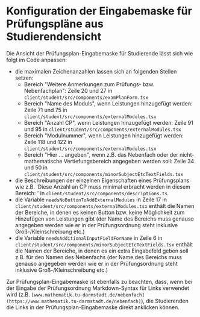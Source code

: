 # Konfiguration der Eingabemaske für Prüfungspläne aus Studierendensicht

Die Ansicht der Prüfungsplan-Eingabemaske für Studierende lässt sich wie folgt im Code anpassen: 
- die maximalen Zeichenanzahlen lassen sich an folgenden Stellen setzen: 
    - Bereich "Weitere Anmerkungen zum Prüfungs- bzw. Nebenfachplan": Zeile 20 und 27 in `client/student/src/components/examPlanForm.tsx`
    - Bereich "Name des Moduls", wenn Leistungen hinzugefügt werden: Zeile 71 und 75 in `client/student/src/components/externalModules.tsx`
    - Bereich "Anzahl CP", wenn Leistungen hinzugefügt werden: Zeile 91 und 95 in `client/student/src/components/externalModules.tsx`
    - Bereich "Modulnummer", wenn Leistungen hinzugefügt werden: Zeile 118 und 122 in `client/student/src/components/externalModules.tsx`
    - Bereich "Hier ... angeben", wenn z.B. das Nebenfach oder der nicht-mathematische Vertiefungsbereich angegeben werden soll: Zeile 34 und 50 in `client/student/src/components/minorSubjectEtcTextFields.tsx`
- die Beschreibungen der einzelnen Eigenschaften eines Prüfungsplans wie z.B.  'Diese Anzahl an CP muss minimal erbracht werden in diesem Bereich: ' in `client/student/src/components/descriptions.ts`
- die Variable `needsNoButtonToAddExternalModules` in Zeile 17 in `client/student/src/components/externalModules.tsx` enthält die Namen der Bereiche, in denen es keinen Button bzw. keine Möglichkeit zum Hinzufügen von Leistungen gibt (der Name des Bereichs muss genauso angegeben werden wie er in der Prüfungsordnung steht inklusive Groß-/Kleinschreibung etc.)
- die Variable `needsAdditionalInputFieldForName` in Zeile 6 in `client/student/src/components/minorSubjectEtcTextFields.tsx` enthält die Namen der Bereiche, in denen es ein extra Eingabefeld geben soll z.B. für den Namen des Nebenfachs (der Name des Bereichs muss genauso angegeben werden wie er in der Prüfungsordnung steht inklusive Groß-/Kleinschreibung etc.)

Zur Prüfungsplan-Eingabemaske ist ebenfalls zu beachten, dass, wenn bei der Eingabe der Prüfungsordnung Markdown-Syntax für Links verwendet wird (z.B. `[www.mathematik.tu-darmstadt.de/nebenfach](https://www.mathematik.tu-darmstadt.de/nebenfach)`), die Studierenden die Links in der Prüfungsplan-Eingabemaske direkt anklicken können.

